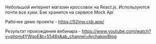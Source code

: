 Небольшой интернет магазин кроссовок на React.js.
Используются почти все хуки. Бэк хранится на сервисе Mock Api

Рабочее демо проекта - https://52jnw.csb.app/

Результат прохождения вебинара - https://www.youtube.com/watch?v=ptiom4YWqoE&t=5548s&ab_channel=ArchakovBlog
